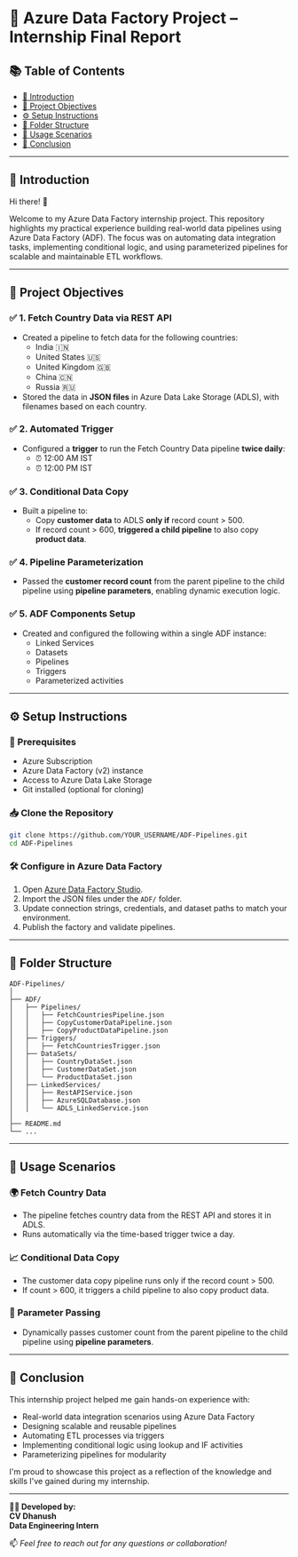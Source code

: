 # 💠 Azure Data Factory Project – Internship Final Report

## 📚 Table of Contents
- [📌 Introduction](#introduction)
- [🎯 Project Objectives](#project-objectives)
- [⚙️ Setup Instructions](#setup-instructions)
- [📁 Folder Structure](#folder-structure)
- [🚀 Usage Scenarios](#usage-scenarios)
- [🧾 Conclusion](#conclusion)

---

## 📌 Introduction

Hi there! 👋

Welcome to my Azure Data Factory internship project. This repository highlights my practical experience building real-world data pipelines using Azure Data Factory (ADF). The focus was on automating data integration tasks, implementing conditional logic, and using parameterized pipelines for scalable and maintainable ETL workflows.

---

## 🎯 Project Objectives

### ✅ 1. Fetch Country Data via REST API
- Created a pipeline to fetch data for the following countries:
  - India 🇮🇳
  - United States 🇺🇸
  - United Kingdom 🇬🇧
  - China 🇨🇳
  - Russia 🇷🇺
- Stored the data in **JSON files** in Azure Data Lake Storage (ADLS), with filenames based on each country.

### ✅ 2. Automated Trigger
- Configured a **trigger** to run the Fetch Country Data pipeline **twice daily**:
  - ⏰ 12:00 AM IST
  - ⏰ 12:00 PM IST

### ✅ 3. Conditional Data Copy
- Built a pipeline to:
  - Copy **customer data** to ADLS **only if** record count > 500.
  - If record count > 600, **triggered a child pipeline** to also copy **product data**.

### ✅ 4. Pipeline Parameterization
- Passed the **customer record count** from the parent pipeline to the child pipeline using **pipeline parameters**, enabling dynamic execution logic.

### ✅ 5. ADF Components Setup
- Created and configured the following within a single ADF instance:
  - Linked Services
  - Datasets
  - Pipelines
  - Triggers
  - Parameterized activities

---

## ⚙️ Setup Instructions

### 🔧 Prerequisites
- Azure Subscription
- Azure Data Factory (v2) instance
- Access to Azure Data Lake Storage
- Git installed (optional for cloning)

### 📥 Clone the Repository

```bash
git clone https://github.com/YOUR_USERNAME/ADF-Pipelines.git
cd ADF-Pipelines
```

### 🛠 Configure in Azure Data Factory
1. Open [Azure Data Factory Studio](https://adf.azure.com).
2. Import the JSON files under the `ADF/` folder.
3. Update connection strings, credentials, and dataset paths to match your environment.
4. Publish the factory and validate pipelines.

---

## 📁 Folder Structure

```
ADF-Pipelines/
│
├── ADF/
│   ├── Pipelines/
│   │   ├── FetchCountriesPipeline.json
│   │   ├── CopyCustomerDataPipeline.json
│   │   ├── CopyProductDataPipeline.json
│   ├── Triggers/
│   │   ├── FetchCountriesTrigger.json
│   ├── DataSets/
│   │   ├── CountryDataSet.json
│   │   ├── CustomerDataSet.json
│   │   └── ProductDataSet.json
│   ├── LinkedServices/
│   │   ├── RestAPIService.json
│   │   ├── AzureSQLDatabase.json
│   │   └── ADLS_LinkedService.json
│
├── README.md
└── ...
```

---

## 🚀 Usage Scenarios

### 🌍 Fetch Country Data
- The pipeline fetches country data from the REST API and stores it in ADLS.
- Runs automatically via the time-based trigger twice a day.

### 📈 Conditional Data Copy
- The customer data copy pipeline runs only if the record count > 500.
- If count > 600, it triggers a child pipeline to also copy product data.

### 🔁 Parameter Passing
- Dynamically passes customer count from the parent pipeline to the child pipeline using **pipeline parameters**.

---

## 🧾 Conclusion

This internship project helped me gain hands-on experience with:
- Real-world data integration scenarios using Azure Data Factory
- Designing scalable and reusable pipelines
- Automating ETL processes via triggers
- Implementing conditional logic using lookup and IF activities
- Parameterizing pipelines for modularity

I'm proud to showcase this project as a reflection of the knowledge and skills I've gained during my internship.

---

**👨‍💻 Developed by:**  
**CV Dhanush**  
**Data Engineering Intern**

📫 *Feel free to reach out for any questions or collaboration!*